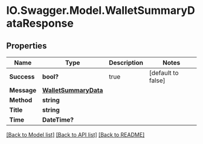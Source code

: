 # IO.Swagger.Model.WalletSummaryDataResponse
## Properties

Name | Type | Description | Notes
------------ | ------------- | ------------- | -------------
**Success** | **bool?** | true | [default to false]
**Message** | [**WalletSummaryData**](WalletSummaryData.md) |  | 
**Method** | **string** |  | 
**Title** | **string** |  | 
**Time** | **DateTime?** |  | 

[[Back to Model list]](../README.md#documentation-for-models) [[Back to API list]](../README.md#documentation-for-api-endpoints) [[Back to README]](../README.md)

